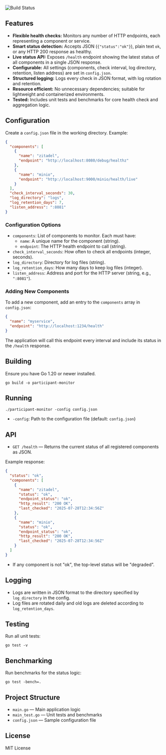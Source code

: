 
![Build Status](https://github.com/${{github.repository}}/actions/workflows/build.yml/badge.svg)

## Features

- **Flexible health checks:** Monitors any number of HTTP endpoints, each representing a component or service.
- **Smart status detection:** Accepts JSON (`{"status":"ok"}`), plain text `ok`, or any HTTP 200 response as healthy.
- **Live status API:** Exposes `/health` endpoint showing the latest status of all components in a single JSON response.
- **Configurable:** All settings (components, check interval, log directory, retention, listen address) are set in `config.json`.
- **Structured logging:** Logs every check in JSON format, with log rotation and retention.
- **Resource efficient:** No unnecessary dependencies; suitable for lightweight and containerized environments.
- **Tested:** Includes unit tests and benchmarks for core health check and aggregation logic.

## Configuration

Create a `config.json` file in the working directory. Example:

```json
{
  "components": [
    {
      "name": "zitadel",
      "endpoint": "http://localhost:8080/debug/healthz"
    },
    {
      "name": "minio",
      "endpoint": "http://localhost:9000/minio/health/live"
    }
  ],
  "check_interval_seconds": 30,
  "log_directory": "logs",
  "log_retention_days": 7,
  "listen_address": ":8081"
}
```

### Configuration Options

- `components`: List of components to monitor. Each must have:
  - `name`: A unique name for the component (string).
  - `endpoint`: The HTTP health endpoint to call (string).
- `check_interval_seconds`: How often to check all endpoints (integer, seconds).
- `log_directory`: Directory for log files (string).
- `log_retention_days`: How many days to keep log files (integer).
- `listen_address`: Address and port for the HTTP server (string, e.g., `":8081"`).

### Adding New Components

To add a new component, add an entry to the `components` array in `config.json`:

```json
{
  "name": "myservice",
  "endpoint": "http://localhost:1234/health"
}
```

The application will call this endpoint every interval and include its status in the `/health` response.

## Building

Ensure you have Go 1.20 or newer installed.

```
go build -o participant-monitor
```

## Running

```
./participant-monitor -config config.json
```

- `-config`: Path to the configuration file (default: `config.json`)

## API

- `GET /health` — Returns the current status of all registered components as JSON.

Example response:

```json
{
  "status": "ok",
  "components": [
    {
      "name": "zitadel",
      "status": "ok",
      "endpoint_status": "ok",
      "http_result": "200 OK",
      "last_checked": "2025-07-28T12:34:56Z"
    },
    {
      "name": "minio",
      "status": "ok",
      "endpoint_status": "ok",
      "http_result": "200 OK",
      "last_checked": "2025-07-28T12:34:56Z"
    }
  ]
}
```

- If any component is not "ok", the top-level status will be "degraded".

## Logging

- Logs are written in JSON format to the directory specified by `log_directory` in the config.
- Log files are rotated daily and old logs are deleted according to `log_retention_days`.

## Testing

Run all unit tests:

```
go test -v
```

## Benchmarking

Run benchmarks for the status logic:

```
go test -bench=.
```

## Project Structure

- `main.go` — Main application logic
- `main_test.go` — Unit tests and benchmarks
- `config.json` — Sample configuration file

## License

MIT License
